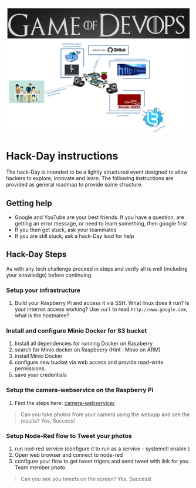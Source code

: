 ![alt text](https://github.com/Hadasba/DevOpsDayHack1/blob/master/GameOfDevOps.jpg)
# Hack-Day instructions

The hack-Day is intended to be a lightly structured event designed to allow hackers to explore, innovate and learn. The following instructions are provided as general roadmap to provide some structure.

## Getting help
* Google and YouTube are your best friends. If you have a question, are getting an error message, or need to learn something, then google first
* If you then get stuck, ask your teammates
* If you are still stuck, ask a hack-Day lead for help

## Hack-Day Steps

As with any tech challenge proceed in steps and verify all is well (including your knowledge) before continuing. 

### Setup your infrastructure

1. Build your Raspberry Pi and access it via SSH.  What linux does it run?  Is your internet access working?  Use `curl` to read `http://www.google.com`, what is the hostname? 

### Install and configure Minio Docker for S3 bucket
1. Install all dependencies for running Docker on Raspberry 
2. search for Minio docker on Raspbeery (Hint : Minio on ARM)
3. install Minio Docker
4. configure new bucket via web access and provide read-write permissions.
5. save your credentials 

### Setup the camera-webservice on the Raspberry Pi
1. Find the steps here: [camera-webservice/](camera-webservice/)

> Can you take photos from your camera using the webapp and see the results?  Yes, Success!

### Setup Node-Red flow to Tweet your photos
1. run nod-red service (configure it to run as a service - systemctl enable ) 
2. Open web browser and connect to node-red
2. configure your flow to get tweet trigers and send tweet with link for you Team member photo. 

> Can you see you tweets on the screen?  Yes, Success!

